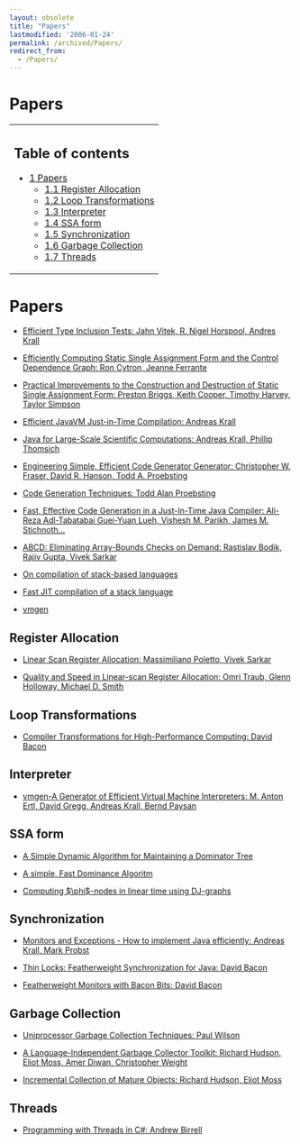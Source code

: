 ```yaml
---
layout: obsolete
title: "Papers"
lastmodified: '2006-01-24'
permalink: /archived/Papers/
redirect_from:
  - /Papers/
---
```


Papers
======

<table>
<col width="100%" />
<tbody>
<tr class="odd">
<td align="left"><h2>Table of contents</h2>
<ul>
<li><a href="#papers">1 Papers</a>
<ul>
<li><a href="#register-allocation">1.1 Register Allocation</a></li>
<li><a href="#loop-transformations">1.2 Loop Transformations</a></li>
<li><a href="#interpreter">1.3 Interpreter</a></li>
<li><a href="#ssa-form">1.4 SSA form</a></li>
<li><a href="#synchronization">1.5 Synchronization</a></li>
<li><a href="#garbage-collection">1.6 Garbage Collection</a></li>
<li><a href="#threads">1.7 Threads</a></li>
</ul></li>
</ul></td>
</tr>
</tbody>
</table>

Papers
======

-   [Efficient Type Inclusion Tests: Jahn Vitek, R. Nigel Horspool, Andres Krall](http://citeseer.nj.nec.com/vitek97efficient.html)

-   [Efficiently Computing Static Single Assignment Form and the Control Dependence Graph: Ron Cytron, Jeanne Ferrante](http://citeseer.nj.nec.com/cytron91efficiently.html)

-   [Practical Improvements to the Construction and Destruction of Static Single Assignment Form: Preston Briggs, Keith Cooper, Timothy Harvey, Taylor Simpson](http://citeseer.nj.nec.com/193349.html)

-   [Efficient JavaVM Just-in-Time Compilation: Andreas Krall](http://citeseer.nj.nec.com/krall98efficient.html)

-   [Java for Large-Scale Scientific Computations: Andreas Krall, Phillip Thomsich](http://citeseer.nj.nec.com/452617.html)

-   [Engineering Simple, Efficient Code Generator Generator: Christopher W. Fraser, David R. Hanson, Todd A. Proebsting](http://citeseer.nj.nec.com/117522.html)

-   [Code Generation Techniques: Todd Alan Proebsting](http://citeseer.nj.nec.com/proebsting92code.html)

-   [Fast, Effective Code Generation in a Just-In-Time Java Compiler: Ali-Reza Adl-Tabatabai Guei-Yuan Lueh, Vishesh M. Parikh, James M. Stichnoth...](http://citeseer.nj.nec.com/74629.html)

-   [ABCD: Eliminating Array-Bounds Checks on Demand: Rastislav Bodik, Rajiv Gupta, Vivek Sarkar](http://citeseer.nj.nec.com/bodik00abcd.html)

-   [On compilation of stack-based languages](http://www.complang.tuwien.ac.at/projects/rafts.html)

-   [Fast JIT compilation of a stack language](http://www.research.microsoft.com/~cwfraser/pldi99codegen.pdf)

-   [vmgen](http://www.complang.tuwien.ac.at/anton/vmgen)

Register Allocation
-------------------

-   [Linear Scan Register Allocation: Massimiliano Poletto, Vivek Sarkar](http://citeseer.nj.nec.com/poletto99linear.html)

-   [Quality and Speed in Linear-scan Register Allocation: Omri Traub, Glenn Holloway, Michael D. Smith](http://citeseer.nj.nec.com/traub98quality.html)

Loop Transformations
--------------------

-   [Compiler Transformations for High-Performance Computing: David Bacon](http://citeseer.nj.nec.com/bacon93compiler.html)

Interpreter
-----------

-   [vmgen-A Generator of Efficient Virtual Machine Interpreters: M. Anton Ertl, David Gregg, Andreas Krall, Bernd Paysan](http://citeseer.nj.nec.com/470069.html)

SSA form
--------

-   [A Simple Dynamic Algorithm for Maintaining a Dominator Tree](http://citeseer.ist.psu.edu/116189.html)

-   [A simple, Fast Dominance Algoritm](http://citeseer.ist.psu.edu/cooper01simple.html)

-   [Computing \$\\phi\$-nodes in linear time using DJ-graphs](http://citeseer.ist.psu.edu/sreedhar94computing.html)

Synchronization
---------------

-   [Monitors and Exceptions - How to implement Java efficiently: Andreas Krall, Mark Probst](http://citeseer.nj.nec.com/krall98monitors.html)

-   [Thin Locks: Featherweight Synchronization for Java: David Bacon](http://citeseer.nj.nec.com/bacon98thin.html)

-   [Featherweight Monitors with Bacon Bits: David Bacon](http://citeseer.nj.nec.com/278639.html)

Garbage Collection
------------------

-   [Uniprocessor Garbage Collection Techniques: Paul Wilson](http://citeseer.nj.nec.com/wilson92uniprocessor.html)

-   [A Language-Independent Garbage Collector Toolkit: Richard Hudson, Eliot Moss, Amer Diwan, Christopher Weight](http://citeseer.nj.nec.com/41666.html)

-   [Incremental Collection of Mature Objects: Richard Hudson, Eliot Moss](http://citeseer.nj.nec.com/seligmann95incremental.html)

Threads
-------

-   [Programming with Threads in C\#: Andrew Birrell](http://research.microsoft.com/~birrell/papers/ThreadsCSharp.pdf)


